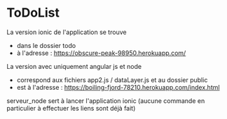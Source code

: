 # ToDoList
La version ionic de l'application se trouve 
- dans le dossier todo
- à l'adresse : https://obscure-peak-98950.herokuapp.com/

La version avec uniquement angular js et node 
- correspond aux fichiers app2.js / dataLayer.js et au dossier public
- est à l'adresse : https://boiling-fjord-78210.herokuapp.com/index.html

serveur_node sert à lancer l'application ionic (aucune commande en particulier à effectuer les liens sont déjà fait)
